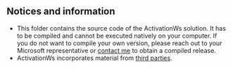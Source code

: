 ## Notices and information

- This folder contains the source code of the ActivationWs solution. It has to be compiled and cannot be executed natively on your computer. If you do not want to compile your own version, please reach out to your Microsoft representative or [contact me](https://github.com/login?return_to=https%3A%2F%2Fgithub.com%2Fdadorner-msft) to obtain a compiled release.
- ActivationWs incorporates material from [third parties](./aspnet/ThirdPartyNotice.txt).